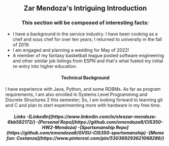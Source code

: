 <h2 align="center">Zar Mendoza's Intriguing Introduction</h2>

<h3 align="center">This section will be composed of interesting facts:</h3>

* I have a background in the service industry. I have been cooking as a chef and sous chef for over ten years; I returned to university in the fall of 2019. 
* I am engaged and planning a wedding for May of 2022!
* A member of my fantasy basketball league posted software engineering and other similar job listings from ESPN and that's what fueled my initial re-entry into higher education. 

<h4 align="center">Technical Background</h4>
I have experience with Java, Python, and some RDBMs. As far as program requirements, I am also enrolled in Systems Level Programming and Discrete Structures 2 this semester; So, I am looking forward to learning git and C and plan to start experimenting more with hardware in my free time. 

<h5 align="center">Links
-[LinkedIn](https://www.linkedin.com/in/eleazar-mendoza-6bb582172/)
-[Personal Repo](https://github.com/emendoza8/CIS350-HW2-Mendoza) 
-[Sportsmanship Repo](https://github.com/emendoza8/GVSU-CIS350-sportsmanship) 
-[Meme fun: Costanza](https://www.pinterest.com/pin/530369293621068286/)
</h5>
  
